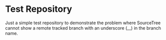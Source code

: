 # Test Repository

Just a simple test repository to demonstrate the problem where SourceTree cannot show a remote tracked branch with an underscore (__) in the branch name.

